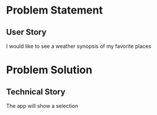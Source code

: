 # Problem Statement
## User Story
I would like to see a weather synopsis of my favorite places

# Problem Solution
## Technical Story
The app will show a selection
